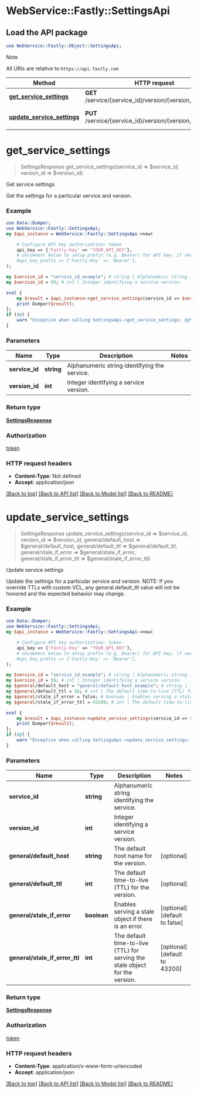 # WebService::Fastly::SettingsApi

## Load the API package
```perl
use WebService::Fastly::Object::SettingsApi;
```

> [!NOTE]
> All URIs are relative to `https://api.fastly.com`

Method | HTTP request | Description
------ | ------------ | -----------
[**get_service_settings**](SettingsApi.md#get_service_settings) | **GET** /service/{service_id}/version/{version_id}/settings | Get service settings
[**update_service_settings**](SettingsApi.md#update_service_settings) | **PUT** /service/{service_id}/version/{version_id}/settings | Update service settings


# **get_service_settings**
> SettingsResponse get_service_settings(service_id => $service_id, version_id => $version_id)

Get service settings

Get the settings for a particular service and version.

### Example
```perl
use Data::Dumper;
use WebService::Fastly::SettingsApi;
my $api_instance = WebService::Fastly::SettingsApi->new(

    # Configure API key authorization: token
    api_key => {'Fastly-Key' => 'YOUR_API_KEY'},
    # uncomment below to setup prefix (e.g. Bearer) for API key, if needed
    #api_key_prefix => {'Fastly-Key' => 'Bearer'},
);

my $service_id = "service_id_example"; # string | Alphanumeric string identifying the service.
my $version_id = 56; # int | Integer identifying a service version.

eval {
    my $result = $api_instance->get_service_settings(service_id => $service_id, version_id => $version_id);
    print Dumper($result);
};
if ($@) {
    warn "Exception when calling SettingsApi->get_service_settings: $@\n";
}
```

### Parameters

Name | Type | Description  | Notes
------------- | ------------- | ------------- | -------------
 **service_id** | **string**| Alphanumeric string identifying the service. | 
 **version_id** | **int**| Integer identifying a service version. | 

### Return type

[**SettingsResponse**](SettingsResponse.md)

### Authorization

[token](../README.md#token)

### HTTP request headers

 - **Content-Type**: Not defined
 - **Accept**: application/json

[[Back to top]](#) [[Back to API list]](../README.md#documentation-for-api-endpoints) [[Back to Model list]](../README.md#documentation-for-models) [[Back to README]](../README.md)

# **update_service_settings**
> SettingsResponse update_service_settings(service_id => $service_id, version_id => $version_id, general/default_host => $general/default_host, general/default_ttl => $general/default_ttl, general/stale_if_error => $general/stale_if_error, general/stale_if_error_ttl => $general/stale_if_error_ttl)

Update service settings

Update the settings for a particular service and version. NOTE: If you override TTLs with custom VCL, any general.default_ttl value will not be honored and the expected behavior may change. 

### Example
```perl
use Data::Dumper;
use WebService::Fastly::SettingsApi;
my $api_instance = WebService::Fastly::SettingsApi->new(

    # Configure API key authorization: token
    api_key => {'Fastly-Key' => 'YOUR_API_KEY'},
    # uncomment below to setup prefix (e.g. Bearer) for API key, if needed
    #api_key_prefix => {'Fastly-Key' => 'Bearer'},
);

my $service_id = "service_id_example"; # string | Alphanumeric string identifying the service.
my $version_id = 56; # int | Integer identifying a service version.
my $general/default_host = "general/default_host_example"; # string | The default host name for the version.
my $general/default_ttl = 56; # int | The default time-to-live (TTL) for the version.
my $general/stale_if_error = false; # boolean | Enables serving a stale object if there is an error.
my $general/stale_if_error_ttl = 43200; # int | The default time-to-live (TTL) for serving the stale object for the version.

eval {
    my $result = $api_instance->update_service_settings(service_id => $service_id, version_id => $version_id, general/default_host => $general/default_host, general/default_ttl => $general/default_ttl, general/stale_if_error => $general/stale_if_error, general/stale_if_error_ttl => $general/stale_if_error_ttl);
    print Dumper($result);
};
if ($@) {
    warn "Exception when calling SettingsApi->update_service_settings: $@\n";
}
```

### Parameters

Name | Type | Description  | Notes
------------- | ------------- | ------------- | -------------
 **service_id** | **string**| Alphanumeric string identifying the service. | 
 **version_id** | **int**| Integer identifying a service version. | 
 **general/default_host** | **string**| The default host name for the version. | [optional] 
 **general/default_ttl** | **int**| The default time-to-live (TTL) for the version. | [optional] 
 **general/stale_if_error** | **boolean**| Enables serving a stale object if there is an error. | [optional] [default to false]
 **general/stale_if_error_ttl** | **int**| The default time-to-live (TTL) for serving the stale object for the version. | [optional] [default to 43200]

### Return type

[**SettingsResponse**](SettingsResponse.md)

### Authorization

[token](../README.md#token)

### HTTP request headers

 - **Content-Type**: application/x-www-form-urlencoded
 - **Accept**: application/json

[[Back to top]](#) [[Back to API list]](../README.md#documentation-for-api-endpoints) [[Back to Model list]](../README.md#documentation-for-models) [[Back to README]](../README.md)

